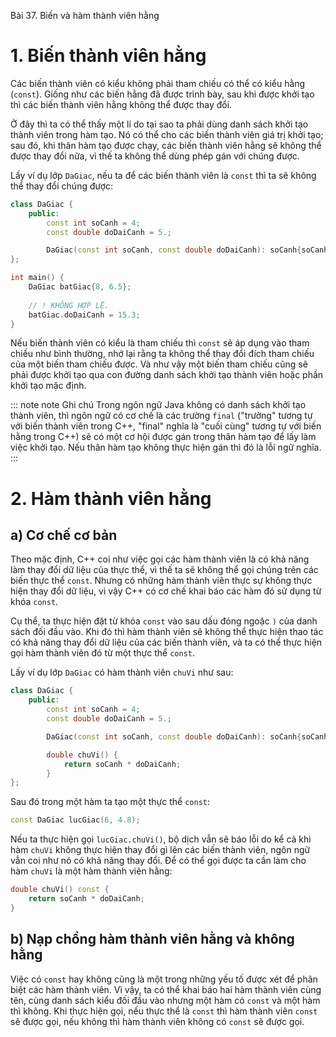 Bài 37. Biến và hàm thành viên hằng
# 1. Biến thành viên hằng

Các biến thành viên có kiểu không phải tham chiếu có thể có kiểu hằng (`const`). Giống như các biến hằng đã được trình
bày, sau khi được khởi tạo thì các biến thành viên hằng không thể được thay đổi.

Ở đây thì ta có thể thấy một lí do tại sao ta phải dùng danh sách khởi tạo thành viên trong hàm tạo. Nó có thể cho các
biến thành viên giá trị khởi tạo; sau đó, khi thân hàm tạo được chạy, các biến thành viên hằng sẽ không thể được thay
đổi nữa, vì thế ta không thể dùng phép gán với chúng được.

Lấy ví dụ lớp `DaGiac`, nếu ta để các biến thành viên là `const` thì ta sẽ không thể thay đổi chúng được:

```cpp
class DaGiac {
	public:
		const int soCanh = 4;
		const double doDaiCanh = 5.;

		DaGiac(const int soCanh, const double doDaiCanh): soCanh{soCanh}, doDaiCanh{doDaiCanh} {}
};

int main() {
	DaGiac batGiac{8, 6.5};
	
	// ! KHÔNG HỢP LỆ.
	batGiac.doDaiCanh = 15.3;
}
```

Nếu biến thành viên có kiểu là tham chiếu thì `const` sẽ áp dụng vào tham chiếu như bình thường, nhớ lại rằng ta không
thể thay đổi đích tham chiếu của một biến tham chiếu được. Và như vậy một biến tham chiếu cũng sẽ phải được khởi tạo qua
con đường danh sách khởi tạo thành viên hoặc phần khởi tạo mặc định.

::: note note Ghi chú
Trong ngôn ngữ Java không có danh sách khởi tạo thành viên, thì ngôn ngữ có cơ chế là các trường `final` ("trường" tương
tự với biến thành viên trong C++, "final" nghĩa là "cuối cùng" tương tự với biến hằng trong C++) sẽ có một cơ hội được
gán trong thân hàm tạo để lấy làm việc khởi tạo. Nếu thân hàm tạo không thực hiện gán thì đó là lỗi ngữ nghĩa.
:::

# 2. Hàm thành viên hằng

## a) Cơ chế cơ bản

Theo mặc định, C++ coi như việc gọi các hàm thành viên là có khả năng làm thay đổi dữ liệu của thực thể, vì thế ta sẽ
không thể gọi chúng trên các biến thực thể `const`. Nhưng có những hàm thành viên thực sự không thực hiện thay đổi dữ
liệu, vì vậy C++ có cơ chế khai báo các hàm đó sử dụng từ khóa `const`.

Cụ thể, ta thực hiện đặt từ khóa `const` vào sau dấu đóng ngoặc `)` của danh sách đối đầu vào. Khi đó thì hàm thành viên
sẽ không thể thực hiện thao tác có khả năng thay đổi dữ liệu của các biến thành viên, và ta có thể thực hiện gọi hàm
thành viên đó từ một thực thể `const`.

Lấy ví dụ lớp `DaGiac` có hàm thành viên `chuVi` như sau:

```cpp
class DaGiac {
	public:
		const int soCanh = 4;
		const double doDaiCanh = 5.;

		DaGiac(const int soCanh, const double doDaiCanh): soCanh{soCanh}, doDaiCanh{doDaiCanh} {}

		double chuVi() {
			return soCanh * doDaiCanh;
		}
};
```

Sau đó trong một hàm ta tạo một thực thể `const`:

```cpp
const DaGiac lucGiac(6, 4.8);
```

Nếu ta thực hiện gọi `lucGiac.chuVi()`, bộ dịch vẫn sẽ báo lỗi do kể cả khi hàm `chuVi` không thực hiện thay đổi gì lên
các biến thành viên, ngôn ngữ vẫn coi như nó có khả năng thay đổi. Để có thể gọi được ta cần làm cho hàm `chuVi` là một
hàm thành viên hằng:

```cpp
double chuVi() const {
	return soCanh * doDaiCanh;
}
```

## b) Nạp chồng hàm thành viên hằng và không hằng

Việc có `const` hay không cũng là một trong những yếu tố được xét để phân biệt các hàm thành viên. Vì vậy, ta có thể
khai báo hai hàm thành viên cùng tên, cùng danh sách kiểu đối đầu vào nhưng một hàm có `const` và một hàm thì không. Khi
thực hiện gọi, nếu thực thể là `const` thì hàm thành viên `const` sẽ được gọi, nếu không thì hàm thành viên không có
`const` sẽ được gọi.